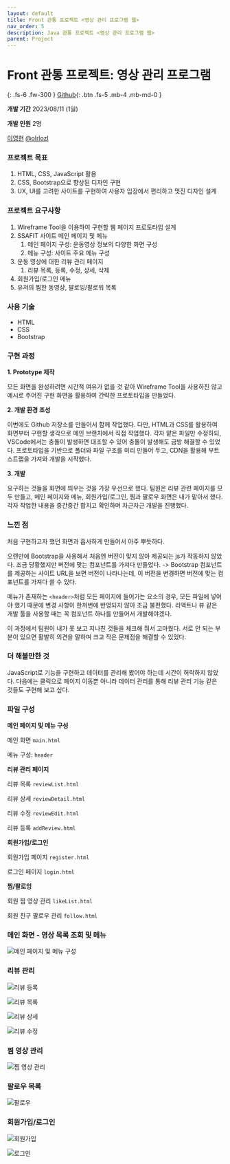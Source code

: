 ```yaml
---
layout: default
title: Front 관통 프로젝트 <영상 관리 프로그램 웹>
nav_order: 5
description: Java 관통 프로젝트 <영상 관리 프로그램 웹>
parent: Project
---
```


# Front 관통 프로젝트: 영상 관리 프로그램

{: .fs-6 .fw-300 }
[Github](https://github.com/yyoungl/ssafit-front){: .btn .fs-5 .mb-4 .mb-md-0 }

**개발 기간** 2023/08/11 (1일)

**개발 인원** 2명

[이영현](https://github.com/yyoungl) [@olrlozl](https://github.com/olrlozl)

### 프로젝트 목표

1. HTML, CSS, JavaScript 활용
2. CSS, Bootstrap으로 향상된 디자인 구현
3. UX, UI를 고려한 사이트를 구현하여 사용자 입장에서 편리하고 멋진 디자인 설계

### 프로젝트 요구사항

1. Wireframe Tool을 이용하여 구현할 웹 페이지 프로토타입 설계
2. SSAFIT 사이트 메인 페이지 및 메뉴
   1. 메인 페이지 구성: 운동영상 정보의 다양한 화면 구성
   2. 메뉴 구성: 사이트 주요 메뉴 구성
3. 운동 영상에 대한 리뷰 관리 페이지
   1. 리뷰 목록, 등록, 수정, 상세, 삭제
4. 회원가입/로그인 메뉴
5. 유저의 찜한 동영상, 팔로잉/팔로워 목록

### 사용 기술

- HTML
- CSS
- Bootstrap

### 구현 과정

**1. Prototype 제작**

모든 화면을 완성하려면 시간적 여유가 없을 것 같아 Wireframe Tool을 사용하진 않고 예시로 주어진 구현 화면을 활용하여 간략한 프로토타입을 만들었다.

**2. 개발 환경 조성**

이번에도 Github 저장소를 만들어서 함께 작업했다. 다만, HTML과 CSS를 활용하여 화면부터 구현할 생각으로 메인 브랜치에서 직접 작업했다.
각자 맡은 파일만 수정하되, VSCode에서는 충돌이 발생하면 대조할 수 있어 충돌이 발생해도 금방 해결할 수 있었다.
프로토타입을 기반으로 폴더와 파일 구조를 미리 만들어 두고, CDN을 활용해 부트스트랩을 가져와 개발을 시작했다.

**3. 개발**

요구하는 것들을 화면에 띄우는 것을 가장 우선으로 했다. 팀원은 리뷰 관련 페이지를 모두 만들고, 메인 페이지와 메뉴, 회원가입/로그인, 찜과 팔로우 화면은 내가 맡아서 했다. 각자 작업한 내용을 중간중간 합치고 확인하며 차근차근 개발을 진행했다.

### 느낀 점

처음 구현하고자 했던 화면과 흡사하게 만들어서 아주 뿌듯하다.

오랜만에 Bootstrap을 사용해서 처음엔 버전이 맞지 않아 제공되는 js가 작동하지 않았다. 조금 당황했지만 버전에 맞는 컴포넌트를 가져다 만들었다. -> Bootstrap 컴포넌트를 제공하는 사이트 URL을 보면 버전이 나타나는데, 이 버전을 변경하면 버전에 맞는 컴포넌트를 가져다 쓸 수 있다.

메뉴가 존재하는 `<header>`처럼 모든 페이지에 들어가는 요소의 경우, 모든 파일에 넣어야 했기 때문에 변경 사항이 한꺼번에 반영되지 않아 조금 불편했다. 리액트나 뷰 같은 개발 툴을 사용할 때는 꼭 컴포넌트 하나를 만들어서 개발해야겠다.

이 과정에서 팀원이 내가 못 보고 지나친 것들을 체크해 줘서 고마웠다. 서로 안 되는 부분이 있으면 활발히 의견을 말하며 크고 작은 문제점을 해결할 수 있었다.

### 더 해볼만한 것

JavaScript로 기능을 구현하고 데이터를 관리해 봤어야 하는데 시간이 허락하지 않았다. 다음에는 클릭으로 페이지 이동뿐 아니라 데이터 관리를 통해 리뷰 관리 기능 같은 것들도 구현해 보고 싶다.

### 파일 구성

**메인 페이지 및 메뉴 구성**

메인 화면 `main.html`

메뉴 구성: `header`

**리뷰 관리 페이지**

리뷰 목록 `reviewList.html`

리뷰 상세 `reviewDetail.html`

리뷰 수정 `reviewEdit.html`

리뷰 등록 `addReview.html`

**회원가입/로그인**

회원가입 페이지 `register.html`

로그인 페이지 `login.html`

**찜/팔로잉**

회원 찜 영상 관리 `likeList.html`

회원 친구 팔로우 관리 `follow.html`

### 메인 화면 - 영상 목록 조회 및 메뉴

![메인 페이지 및 메뉴 구성](https://github.com/yyoungl/ssafit-front/blob/main/result/%EA%B8%B0%EB%B3%B8%20-%20%EB%A9%94%EC%9D%B8%20%ED%8E%98%EC%9D%B4%EC%A7%80%20%EB%B0%8F%20%EB%A9%94%EB%89%B4%20%EA%B5%AC%EC%84%B1.PNG?raw=true)

### 리뷰 관리

![리뷰 등록](https://github.com/yyoungl/ssafit-front/blob/main/result/%EA%B8%B0%EB%B3%B8%20-%20%EB%A6%AC%EB%B7%B0%20%EA%B4%80%EB%A6%AC%20%EB%A6%AC%EB%B7%B0%20%EB%93%B1%EB%A1%9D.PNG?raw=true)

![리뷰 목록](https://github.com/yyoungl/ssafit-front/blob/main/result/%EA%B8%B0%EB%B3%B8%20-%20%EB%A6%AC%EB%B7%B0%20%EA%B4%80%EB%A6%AC%20%EB%A6%AC%EB%B7%B0%20%EB%AA%A9%EB%A1%9D.PNG?raw=true)

![리뷰 상세](https://github.com/yyoungl/ssafit-front/blob/main/result/%EA%B8%B0%EB%B3%B8%20-%20%EB%A6%AC%EB%B7%B0%20%EA%B4%80%EB%A6%AC%20%EB%A6%AC%EB%B7%B0%20%EC%83%81%EC%84%B8.PNG?raw=true)

![리뷰 수정](https://github.com/yyoungl/ssafit-front/blob/main/result/%EA%B8%B0%EB%B3%B8%20-%20%EB%A6%AC%EB%B7%B0%20%EA%B4%80%EB%A6%AC%20%EB%A6%AC%EB%B7%B0%20%EC%88%98%EC%A0%95.PNG?raw=true)

### 찜 영상 관리

![찜 영상 관리](https://github.com/yyoungl/ssafit-front/blob/main/result/%EC%8B%AC%ED%99%94%20-%20%EC%B0%9C%20%EC%98%81%EC%83%81%20%EA%B4%80%EB%A6%AC.PNG?raw=true)

### 팔로우 목록

![팔로우](https://github.com/yyoungl/ssafit-front/blob/main/result/%EC%8B%AC%ED%99%94%20-%20%ED%8C%94%EB%A1%9C%EC%9A%B0.PNG?raw=true)

### 회원가입/로그인

![회원가입](https://github.com/yyoungl/ssafit-front/blob/main/result/%EC%B6%94%EA%B0%80%20-%20%ED%9A%8C%EC%9B%90%EA%B0%80%EC%9E%85.PNG?raw=true)

![로그인](https://github.com/yyoungl/ssafit-front/blob/main/result/%EC%B6%94%EA%B0%80%20-%20%EB%A1%9C%EA%B7%B8%EC%9D%B8.PNG?raw=true)
